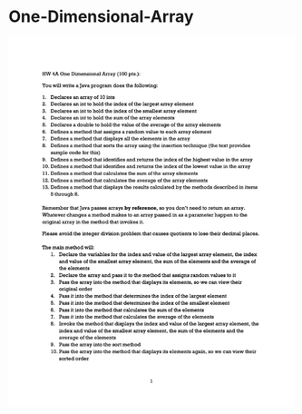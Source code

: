 # One-Dimensional-Array

<img src="https://github.com/miloosterman/One-Dimensional-Array/blob/main/week4hw.jpg">
